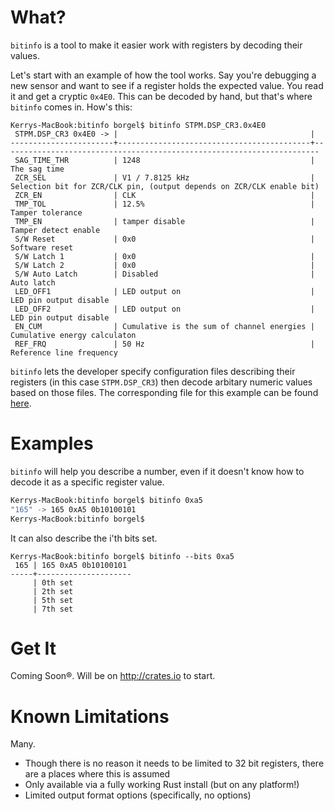 # What?
`bitinfo` is a tool to make it easier work with registers by decoding their values.

Let's start with an example of how the tool works. Say you're debugging a new sensor and want to see if a register holds the expected value. You read it and get a cryptic `0x4E0`. This can be decoded by hand, but that's where `bitinfo` comes in. How's this:
```
Kerrys-MacBook:bitinfo borgel$ bitinfo STPM.DSP_CR3.0x4E0
 STPM.DSP_CR3 0x4E0 -> |                                           |
-----------------------+-------------------------------------------+-----------------------------------------------------------------------
 SAG_TIME_THR          | 1248                                      | The sag time
 ZCR_SEL               | V1 / 7.8125 kHz                           | Selection bit for ZCR/CLK pin, (output depends on ZCR/CLK enable bit)
 ZCR_EN                | CLK                                       |
 TMP_TOL               | 12.5%                                     | Tamper tolerance
 TMP_EN                | tamper disable                            | Tamper detect enable
 S/W Reset             | 0x0                                       | Software reset
 S/W Latch 1           | 0x0                                       |
 S/W Latch 2           | 0x0                                       |
 S/W Auto Latch        | Disabled                                  | Auto latch
 LED_OFF1              | LED output on                             | LED pin output disable
 LED_OFF2              | LED output on                             | LED pin output disable
 EN_CUM                | Cumulative is the sum of channel energies | Cumulative energy calculaton
 REF_FRQ               | 50 Hz                                     | Reference line frequency
```
`bitinfo` lets the developer specify configuration files describing their registers (in this case `STPM.DSP_CR3`) then decode arbitary numeric values based on those files. The corresponding file for this example can be found [here](examples/stpm.bitinfo.yaml).

# Examples
`bitinfo` will help you describe a number, even if it doesn't know how to decode it as a specific register value.
```bash
Kerrys-MacBook:bitinfo borgel$ bitinfo 0xa5
"165" -> 165 0xA5 0b10100101
Kerrys-MacBook:bitinfo borgel$
```
It can also describe the i'th bits set.
```
Kerrys-MacBook:bitinfo borgel$ bitinfo --bits 0xa5
 165 | 165 0xA5 0b10100101
-----+---------------------
     | 0th set
     | 2th set
     | 5th set
     | 7th set
```

# Get It
Coming Soon®. Will be on http://crates.io to start.

# Known Limitations
Many.
* Though there is no reason it needs to be limited to 32 bit registers, there are a places where this is assumed
* Only available via a fully working Rust install (but on any platform!)
* Limited output format options (specifically, no options)


